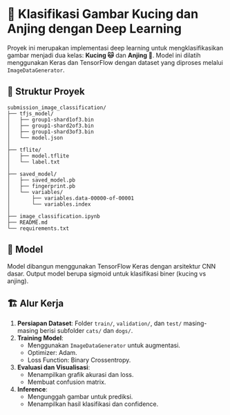 # 🐾 Klasifikasi Gambar Kucing dan Anjing dengan Deep Learning

Proyek ini merupakan implementasi deep learning untuk mengklasifikasikan gambar menjadi dua kelas: **Kucing 🐱** dan **Anjing 🐶**. Model ini dilatih menggunakan Keras dan TensorFlow dengan dataset yang diproses melalui `ImageDataGenerator`.

## 📁 Struktur Proyek
```
submission_image_classification/
├── tfjs_model/               
│   ├── group1-shard1of3.bin
│   ├── group1-shard2of3.bin
│   ├── group1-shard3of3.bin
│   └── model.json
│
├── tflite/                  
│   ├── model.tflite
│   └── label.txt
│
├── saved_model/             
│   ├── saved_model.pb
│   ├── fingerprint.pb
│   └── variables/
│       ├── variables.data-00000-of-00001
│       └── variables.index
│
├── image_classification.ipynb           
├── README.md               
└── requirements.txt         
```

## 🧠 Model

Model dibangun menggunakan TensorFlow Keras dengan arsitektur CNN dasar. Output model berupa sigmoid untuk klasifikasi biner (kucing vs anjing).

## 🏗️ Alur Kerja

1. **Persiapan Dataset**: Folder `train/`, `validation/`, dan `test/` masing-masing berisi subfolder `cats/` dan `dogs/`.
2. **Training Model**:
   - Menggunakan `ImageDataGenerator` untuk augmentasi.
   - Optimizer: Adam.
   - Loss Function: Binary Crossentropy.
3. **Evaluasi dan Visualisasi**:
   - Menampilkan grafik akurasi dan loss.
   - Membuat confusion matrix.
4. **Inference**:
   - Mengunggah gambar untuk prediksi.
   - Menampilkan hasil klasifikasi dan confidence.

